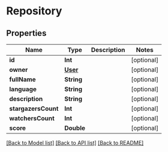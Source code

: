 # Repository

## Properties
Name | Type | Description | Notes
------------ | ------------- | ------------- | -------------
**id** | **Int** |  | [optional] 
**owner** | [**User**](User.md) |  | [optional] 
**fullName** | **String** |  | [optional] 
**language** | **String** |  | [optional] 
**description** | **String** |  | [optional] 
**stargazersCount** | **Int** |  | [optional] 
**watchersCount** | **Int** |  | [optional] 
**score** | **Double** |  | [optional] 

[[Back to Model list]](../README.md#documentation-for-models) [[Back to API list]](../README.md#documentation-for-api-endpoints) [[Back to README]](../README.md)


